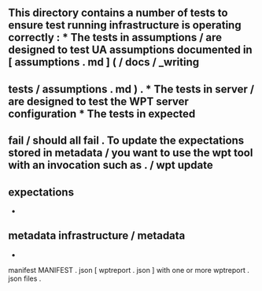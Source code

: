 This
directory
contains
a
number
of
tests
to
ensure
test
running
infrastructure
is
operating
correctly
:
*
The
tests
in
assumptions
/
are
designed
to
test
UA
assumptions
documented
in
[
assumptions
.
md
]
(
/
docs
/
_writing
-
tests
/
assumptions
.
md
)
.
*
The
tests
in
server
/
are
designed
to
test
the
WPT
server
configuration
*
The
tests
in
expected
-
fail
/
should
all
fail
.
To
update
the
expectations
stored
in
metadata
/
you
want
to
use
the
wpt
tool
with
an
invocation
such
as
.
/
wpt
update
-
expectations
-
-
metadata
infrastructure
/
metadata
-
-
manifest
MANIFEST
.
json
[
wptreport
.
json
]
with
one
or
more
wptreport
.
json
files
.
